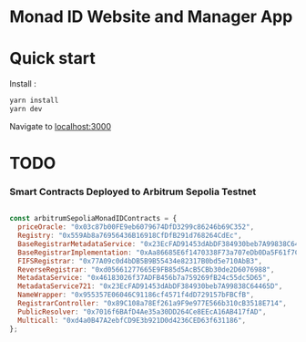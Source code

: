 # Monad ID Website and Manager App



# Quick start

Install :

```bash
yarn install
yarn dev
```

Navigate to [localhost:3000](http://localhost:3000)

# TODO


### Smart Contracts Deployed to Arbitrum Sepolia Testnet

```javascript 

const arbitrumSepoliaMonadIDContracts = {
  priceOracle: "0x03c87b00FE9eb6079674DfD3299c86246b69C352",
  Registry: "0x559Ab8a76956436B16918CfDfB291d768264CdEc",
  BaseRegistrarMetadataService: "0x23EcFAD91453dAbDF384930beb7A99838C64465D",
  BaseRegistrarImplementation: "0xAa86685E6f1470338F73a707eDb0Da5F61f7CA9F",
  FIFSRegistrar: "0x77A09c0d4bDB5B9B55434e82317B0bd5e710AbB3",
  ReverseRegistrar: "0xd05661277665E9FB85d5AcB5CBb30de2D6076988",
  MetadataService: "0x46183026f37ADFB456b7a759269fB24c55dc5D65",
  MetadataService721: "0x23EcFAD91453dAbDF384930beb7A99838C64465D",
  NameWrapper: "0x955357E06046C91186cf4571f4dD729157bFBCfB",
  RegistrarController: "0x89C108a78Ef261a9F9e977E566b310cB3518E714",
  PublicResolver: "0x7016f6BAfD4Ae35a30DD264Ce8EEcA16AB417fAD",
  Multicall: "0xd4a0B47A2ebfCD9E3b921D0d4236CED63f631186",
};


```